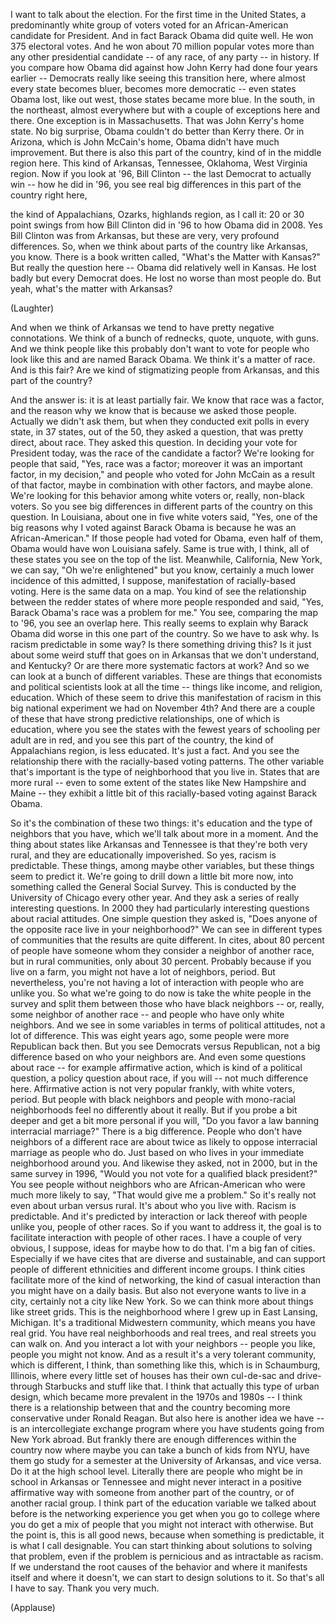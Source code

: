 
I want to talk about the election.
For the first time in the United States, a predominantly white group of voters
voted for an African-American candidate for President.
And in fact Barack Obama did quite well.
He won 375 electoral votes.
And he won about 70 million popular votes
more than any other presidential candidate --
of any race, of any party -- in history.
If you compare how Obama did against how John Kerry had done four years earlier --
Democrats really like seeing this transition here,
where almost every state becomes bluer, becomes more democratic --
even states Obama lost, like out west,
those states became more blue.
In the south, in the northeast, almost everywhere
but with a couple of exceptions here and there.
One exception is in Massachusetts.
That was John Kerry&#39;s home state.
No big surprise, Obama couldn&#39;t do better than Kerry there.
Or in Arizona, which is John McCain&#39;s home,
Obama didn&#39;t have much improvement.
But there is also this part of the country, kind of in the middle region here.
This kind of Arkansas, Tennessee, Oklahoma, West Virginia region.
Now if you look at &#39;96, Bill Clinton --
the last Democrat to actually win -- how he did in &#39;96,
you see real big differences in this part of the country right here,

the kind of Appalachians, Ozarks, highlands region, as I call it:
20 or 30 point swings
from how Bill Clinton did in &#39;96 to how Obama did
in 2008.
Yes Bill Clinton was from Arkansas, but these are very, very profound differences.
So, when we think about parts of the country like Arkansas, you know.
There is a book written called, &quot;What&#39;s the Matter with Kansas?&quot;
But really the question here -- Obama did relatively well in Kansas.
He lost badly but every Democrat does.
He lost no worse than most people do.
But yeah, what&#39;s the matter with Arkansas?

(Laughter)

And when we think of Arkansas we tend to have pretty negative connotations.
We think of a bunch of rednecks, quote, unquote, with guns.
And we think people like this probably don&#39;t want to vote
for people who look like this and are named Barack Obama.
We think it&#39;s a matter of race. And is this fair?
Are we kind of stigmatizing people from Arkansas, and this part of the country?

And the answer is: it is at least partially fair.
We know that race was a factor, and the reason why we know that
is because we asked those people.
Actually we didn&#39;t ask them, but when they conducted
exit polls in every state,
in 37 states, out of the 50,
they asked a question, that was pretty direct, about race.
They asked this question.
In deciding your vote for President today, was the race
of the candidate a factor?
We&#39;re looking for people that said, &quot;Yes, race was a factor;
moreover it was an important factor, in my decision,&quot;
and people who voted for John McCain
as a result of that factor,
maybe in combination with other factors, and maybe alone.
We&#39;re looking for this behavior among white voters
or, really, non-black voters.
So you see big differences in different parts
of the country on this question.
In Louisiana, about one in five white voters
said, &quot;Yes, one of the big reasons why I voted against Barack Obama
is because he was an African-American.&quot;
If those people had voted for Obama,
even half of them, Obama would have won Louisiana safely.
Same is true with, I think, all of these states you see on the top of the list.
Meanwhile, California, New York, we can say, &quot;Oh we&#39;re enlightened&quot;
but you know, certainly a much lower incidence of this
admitted, I suppose,
manifestation of racially-based voting.
Here is the same data on a map.
You kind of see the relationship between
the redder states of where more people responded and said,
&quot;Yes, Barack Obama&#39;s race was a problem for me.&quot;
You see, comparing the map to &#39;96, you see an overlap here.
This really seems to explain
why Barack Obama did worse
in this one part of the country.
So we have to ask why.
Is racism predictable in some way?
Is there something driving this?
Is it just about some weird stuff that goes on in Arkansas
that we don&#39;t understand, and Kentucky?
Or are there more systematic factors at work?
And so we can look at a bunch of different variables.
These are things that economists and political scientists look at all the time --
things like income, and religion, education.
Which of these seem to drive
this manifestation of racism
in this big national experiment we had on November 4th?
And there are a couple of these that have
strong predictive relationships,
one of which is education,
where you see the states with the fewest years of schooling
per adult are in red,
and you see this part of the country, the kind of Appalachians region,
is less educated. It&#39;s just a fact.
And you see the relationship there
with the racially-based voting patterns.
The other variable that&#39;s important is
the type of neighborhood that you live in.
States that are more rural --
even to some extent of the states like New Hampshire and Maine --
they exhibit a little bit of
this racially-based voting against Barack Obama.

So it&#39;s the combination of these two things: it&#39;s education
and the type of neighbors that you have,
which we&#39;ll talk about more in a moment.
And the thing about states like Arkansas and Tennessee
is that they&#39;re both very rural,
and they are educationally impoverished.
So yes, racism is predictable.
These things, among maybe other variables,
but these things seem to predict it.
We&#39;re going to drill down a little bit more now,
into something called the General Social Survey.
This is conducted by the University of Chicago
every other year.
And they ask a series of really interesting questions.
In 2000 they had particularly interesting questions
about racial attitudes.
One simple question they asked is,
&quot;Does anyone of the opposite race live in your neighborhood?&quot;
We can see in different types of communities that the results are quite different.
In cites, about 80 percent of people
have someone whom they consider a neighbor of another race,
but in rural communities, only about 30 percent.
Probably because if you live on a farm, you might not have a lot of neighbors, period.
But nevertheless, you&#39;re not having a lot of interaction with people
who are unlike you.
So what we&#39;re going to do now is take the white people in the survey
and split them between those who have black neighbors --
or, really, some neighbor of another race --
and people who have only white neighbors.
And we see in some variables
in terms of political attitudes, not a lot of difference.
This was eight years ago, some people were more Republican back then.
But you see Democrats versus Republican,
not a big difference based on who your neighbors are.
And even some questions about race -- for example
affirmative action, which is kind of a political question,
a policy question about race, if you will --
not much difference here.
Affirmative action is not very popular frankly, with white voters, period.
But people with black neighbors and people with mono-racial neighborhoods
feel no differently about it really.
But if you probe a bit deeper and get a bit more personal if you will,
&quot;Do you favor a law banning interracial marriage?&quot;
There is a big difference.
People who don&#39;t have neighbors of a different race
are about twice as likely
to oppose interracial marriage as people who do.
Just based on who lives in your immediate neighborhood around you.
And likewise they asked, not in 2000, but in the same survey in 1996,
&quot;Would you not vote for a qualified black president?&quot;
You see people without neighbors who are African-American who
were much more likely to say, &quot;That would give me a problem.&quot;
So it&#39;s really not even about urban versus rural.
It&#39;s about who you live with.
Racism is predictable. And it&#39;s predicted by
interaction or lack thereof with people unlike you, people of other races.
So if you want to address it,
the goal is to facilitate interaction with people of other races.
I have a couple of very obvious, I suppose,
ideas for maybe how to do that.
I&#39;m a big fan of cities.
Especially if we have cites that are diverse and sustainable,
and can support people of different ethnicities and different income groups.
I think cities facilitate more of the kind of networking,
the kind of casual interaction than you might have on a daily basis.
But also not everyone wants to live in a city, certainly not a city like New York.
So we can think more about things like street grids.
This is the neighborhood where I grew up in East Lansing, Michigan.
It&#39;s a traditional Midwestern community, which means you have real grid.
You have real neighborhoods and real trees, and real streets you can walk on.
And you interact a lot with your neighbors --
people you like, people you might not know.
And as a result it&#39;s a very tolerant community,
which is different, I think, than something like this,
which is in Schaumburg, Illinois,
where every little set of houses has their own cul-de-sac
and drive-through Starbucks and stuff like that.
I think that actually this type of urban design,
which became more prevalent in the 1970s and 1980s --
I think there is a relationship between that and the country becoming
more conservative under Ronald Reagan.
But also here is another idea we have --
is an intercollegiate exchange program
where you have students going from New York abroad.
But frankly there are enough differences within the country now
where maybe you can take a bunch of kids from NYU,
have them go study for a semester at the University of Arkansas,
and vice versa. Do it at the high school level.
Literally there are people who might be in school in Arkansas or Tennessee
and might never interact in a positive affirmative way
with someone from another part of the country, or of another racial group.
I think part of the education variable we talked about before
is the networking experience you get when you go to college
where you do get a mix of people that you might not interact with otherwise.
But the point is, this is all good news,
because when something is predictable,
it is what I call designable.
You can start thinking about solutions to solving that problem,
even if the problem is pernicious and as intractable as racism.
If we understand the root causes of the behavior
and where it manifests itself and where it doesn&#39;t,
we can start to design solutions to it.
So that&#39;s all I have to say. Thank you very much.

(Applause)

